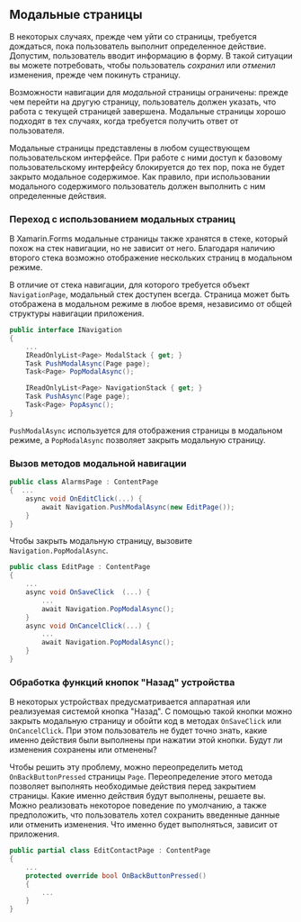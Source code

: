 ## Модальные страницы



В некоторых случаях, прежде чем уйти со страницы, требуется дождаться, пока пользователь выполнит определенное действие. Допустим, пользователь вводит информацию в форму. В такой ситуации вы можете потребовать, чтобы пользователь *сохранил* или *отменил* изменения, прежде чем покинуть страницу.

Возможности навигации для *модальной* страницы ограничены: прежде чем перейти на другую страницу, пользователь должен указать, что работа с текущей страницей завершена. Модальные страницы хорошо подходят в тех случаях, когда требуется получить ответ от пользователя.

Модальные страницы представлены в любом существующем пользовательском интерфейсе. При работе с ними доступ к базовому пользовательскому интерфейсу блокируется до тех пор, пока не будет закрыто модальное содержимое. Как правило, при использовании модального содержимого пользователь должен выполнить с ним определенные действия.



### Переход с использованием модальных страниц

В Xamarin.Forms модальные страницы также хранятся в стеке, который похож на стек навигации, но не зависит от него. Благодаря наличию второго стека возможно отображение нескольких страниц в модальном режиме.

В отличие от стека навигации, для которого требуется объект `NavigationPage`, модальный стек доступен всегда. Страница может быть отображена в модальном режиме в любое время, независимо от общей структуры навигации приложения.

```c#
public interface INavigation
{
    ...
    IReadOnlyList<Page> ModalStack { get; }
    Task PushModalAsync(Page page);
    Task<Page> PopModalAsync();

    IReadOnlyList<Page> NavigationStack { get; }
    Task PushAsync(Page page);
    Task<Page> PopAsync();
}
```

`PushModalAsync` используется для отображения страницы в модальном режиме, а `PopModalAsync` позволяет закрыть модальную страницу.



### Вызов методов модальной навигации

```c#
public class AlarmsPage : ContentPage
{  ...
    async void OnEditClick(...) {
        await Navigation.PushModalAsync(new EditPage());
    }
}
```

Чтобы закрыть модальную страницу, вызовите `Navigation.PopModalAsync`.

```c#
public class EditPage : ContentPage
{
    ...
    async void OnSaveClick  (...) {
        ...
        await Navigation.PopModalAsync();
    }
    async void OnCancelClick(...) {
        ...
        await Navigation.PopModalAsync();
    }
}
```



### Обработка функций кнопок "Назад" устройства

В некоторых устройствах предусматривается аппаратная или реализуемая системой кнопка "Назад". С помощью такой кнопки можно закрыть модальную страницу и обойти код в методах `OnSaveClick` или `OnCancelClick`. При этом пользователь не будет точно знать, какие именно действия были выполнены при нажатии этой кнопки. Будут ли изменения сохранены или отменены?

Чтобы решить эту проблему, можно переопределить метод `OnBackButtonPressed` страницы `Page`. Переопределение этого метода позволяет выполнять необходимые действия перед закрытием страницы. Какие именно действия будут выполнены, решаете вы. Можно реализовать некоторое поведение по умолчанию, а также предположить, что пользователь хотел сохранить введенные данные или отменить изменения. Что именно будет выполняться, зависит от приложения.

```c#
public partial class EditContactPage : ContentPage
{
    ...
    protected override bool OnBackButtonPressed()
    {
        ...
    }
}
```

